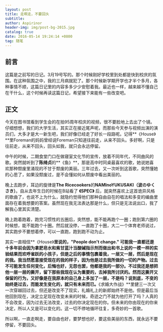 ```yaml
---
layout: post
title: 走啊走，不要回头
subtitle: 
author: Aspirinor
header-img: img/post-bg-2015.jpg 
catalog: true
date: 2016-05-14 19:24:14 +0800
tag: 随笔
---
```

## 前言

这篇是之前写的日记。3月19号写的。那个时候刚好学校里到处都是快到校庆的氛围。在这种氛围之中，我的三月病就犯了。那个时候新学期开学也才半个多月，各种事情不顺，这篇日记里的内容多多少少安慰着我。最近也一样，越来越不懂自己在干什么，这个时候再读这篇日记，希望接下来能有一些改变吧。

## 正文

今天在图书馆看到学生会的在拍95周年校庆的视频，很不要脸地上去出了个镜。仔细想想，我们的大学生活，其实正在接近尾声呢，而那些今天参与视频出演的演员们，大多才是大一新生吧，我们好像已经走了好长一段路呢。记得**《House》**里Foreman的妈妈曾经说Foreman只知道往前走，从来不回头。多好啊，只是往前走，从来不回头，回头如我，就只会永远停留。

中午的时候，二期食堂门口在做寝室文化节的宣传，放着不同年代，不同曲风的歌。突然就听到了**陈绮贞**的**《鱼》**，那是高中时同桌最喜欢的歌，她说她喜欢那种颓废里涌现的不甘于颓废的美丽。三年过去，又一次听到这首歌，突然懂她的心思了，如果没颓废过，是不会懂如何从颓废中看出美丽的。

晚上去跑步，耳边的旋律是**The Ricecookers**的**NAMInoYUKUSAKI（波のゆくさき）**。自从去年生日的时候在B站看了 **《SPEC》** 后，就突然喜欢上这首诡异风格的歌曲了，也说不上为什么，就隐约觉得他们那种自由自在的唱法和多变的编曲里面存在着我想要的答案。虽然现在我无法表达那是什么，但只是无法说出口，我了解我心里其实清楚。

晚上跑着跑着，跑完习惯性的五圈后，突然想，能不能再跑个一圈；跑到第六圈的时候想，能不能跑个十圈。然后就没停，一直跑了十圈，大二一个体育老师说过，其实跑步不要想着停，可以一直跑，跑到跑不动为止。

其实一直相信**《House》**里说的，"People don't change." 可能我一直都还是十多年前会因为拿肥皂水和紫甘蓝汁当酸碱指示剂而做出和书上说的一模一样的实验结果而欢呼雀跃的小孩子，但是之后的事情包裹着我，一层又一层，然后是现在的我。我当然愿意接受现在的我的样子，因为他是过去我所做的一切的产物。过去不可能发生任何变化，后悔也好，无怨也罢，他都是我的一部分。不过我还是想把他一层一层的撕开，留下那些我现在认为重要的，去掉我所讨厌的。然而这撕开又保留的行为，又好像是在我原本的自己身上多加了一层，不是吗？说到底，不变的始终是过去，而能发生变化的，就只有未来而已。**《求婚大作战》**里健三一次又一次穿越回过去，但还是改变不了现实，礼婚礼上的新郎始终不是他。但是最后当他回到现在，决定立足现在改变未来的时候，奇迹之门不就为他打开了吗？人真的不会改变，因为过去无法改变，过去的你决定现在的你。但未来的你由现在的你来决定，所以人又是可以变化的。这一切不停地循环往复，多奇妙的一首歌。

所以啊，一直走啊走，要自由也好，要梦想也好，要这些美丽的东西，就永远不要停留，不要回头。